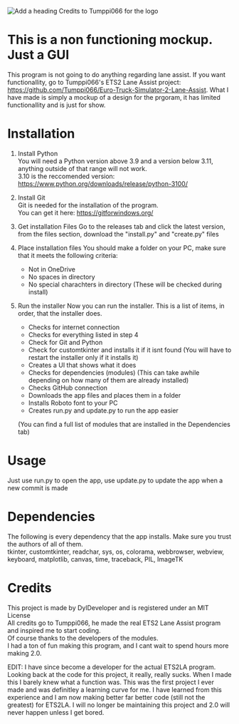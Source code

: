![Add a heading](https://github.com/dylanb92010/Lane-Assist-Mockup/assets/110776467/63ba1ad3-880d-43eb-84eb-c5ee5d9b661d)
Credits to Tumppi066 for the logo

# This is a non functioning mockup. Just a GUI
This program is not going to do anything regarding lane assist.
If you want functionallity, go to Tumppi066's ETS2 Lane Assist project: 
https://github.com/Tumppi066/Euro-Truck-Simulator-2-Lane-Assist.
What I have made is simply a mockup of a design for the prgoram, it has limited functionallity and is just for show.

# Installation
1. Install Python <br>
   You will need a Python version above 3.9 and a version below 3.11, anything outside of that range will not work. <br>
   3.10 is the reccomended version: https://www.python.org/downloads/release/python-3100/
3. Install Git <br>
   Git is needed for the installation of the program. <br>
   You can get it here: https://gitforwindows.org/
5. Get installation Files
   Go to the releases tab and click the latest version, from the files section, download the "install.py" and "create.py" files
7. Place installation files
   You should make a folder on your PC, make sure that it meets the following criteria:
   - Not in OneDrive
   - No spaces in directory
   - No special charachters in directory
   (These will be checked during install)
8. Run the installer
   Now you can run the installer. This is a list of items, in order, that the installer does.
   - Checks for internet connection
   - Checks for everything listed in step 4
   - Check for Git and Python
   - Check for customtkinter and installs it if it isnt found (You will have to restart the installer only if it installs it)
   - Creates a UI that shows what it does
   - Checks for dependencies (modules) (This can take awhile depending on how many of them are already installed)
   - Checks GitHub connection
   - Downloads the app files and places them in a folder
   - Installs Roboto font to your PC
   - Creates run.py and update.py to run the app easier <br>
   
   (You can find a full list of modules that are installed in the Dependencies tab)

# Usage 
Just use run.py to open the app, use update.py to update the app when a new commit is made

# Dependencies
The following is every dependency that the app installs. Make sure you trust the authors of all of them. <br>
tkinter, customtkinter, readchar, sys, os, colorama, webbrowser, webview, keyboard, matplotlib, canvas, time, traceback, PIL, ImageTK

# Credits
This project is made by DylDeveloper and is registered under an MIT License <br>
All credits go to Tumppi066, he made the real ETS2 Lane Assist program and inspired me to start coding. <br>
Of course thanks to the developers of the modules. <br> 
I had a ton of fun making this program, and I cant wait to spend hours more making 2.0.

EDIT: I have since become a developer for the actual ETS2LA program. Looking back at the code for this project, it really, really sucks. When I made this I barely knew what a function was. This was the first project I ever made and was definitley a learning curve for me. I have learned from this experience and I am now making better far better code (still not the greatest) for ETS2LA. I will no longer be maintaining this project and 2.0 will never happen unless I get bored.
